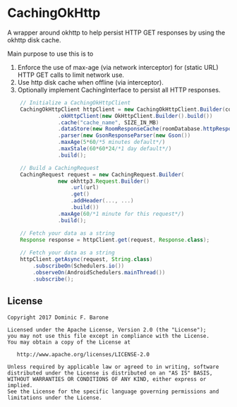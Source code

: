 # CachingOkHttp
A wrapper around okhttp to help persist HTTP GET responses by using the okhttp disk cache.

Main purpose to use this is to 
1) Enforce the use of max-age (via network interceptor) for (static URL) HTTP GET calls to limit network use.
2) Use http disk cache when offline (via interceptor).
3) Optionally implement CachingInterface to persist all HTTP responses.

```groovy
    // Initialize a CachingOkHttpClient
    CachingOkHttpClient httpClient = new CachingOkHttpClient.Builder(context/*to check network availability*/)
                .okHttpClient(new OkHttpClient.Builder().build())
                .cache("cache_name", SIZE_IN_MB)
                .dataStore(new RoomResponseCache(roomDatabase.httpResponseDao()))
                .parser(new GsonResponseParser(new Gson())
                .maxAge(5*60/*5 minutes default*/)
                .maxStale(60*60*24/*1 day default*/)
                .build();
```

```groovy
    // Build a CachingRequest
    CachingRequest request = new CachingRequest.Builder(
                new okhttp3.Request.Builder()
                    .url(url)
                    .get()
                    .addHeader(..., ...)
                    .build())
                .maxAge(60/*1 minute for this request*/)
                .build();
```

```groovy
    // Fetch your data as a string
    Response response = httpClient.get(request, Response.class);
    
    // Fetch your data as a string
    httpClient.getAsync(request, String.class)
        .subscribeOn(Schedulers.io())
        .observeOn(AndroidSchedulers.mainThread())
        .subscribe();
```

License
-------
    Copyright 2017 Dominic F. Barone

    Licensed under the Apache License, Version 2.0 (the "License");
    you may not use this file except in compliance with the License.
    You may obtain a copy of the License at

       http://www.apache.org/licenses/LICENSE-2.0

    Unless required by applicable law or agreed to in writing, software
    distributed under the License is distributed on an "AS IS" BASIS,
    WITHOUT WARRANTIES OR CONDITIONS OF ANY KIND, either express or implied.
    See the License for the specific language governing permissions and
    limitations under the License.


